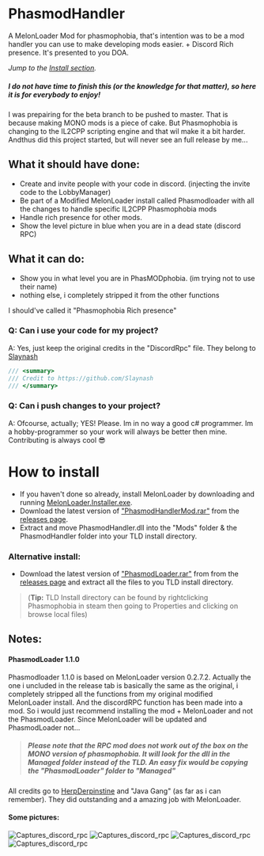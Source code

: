 # PhasmodHandler
A MelonLoader Mod for phasmophobia, that's intention was to be a mod handler you can use to make developing mods easier. + Discord Rich presence. It's presented to you DOA.

_Jump to the [Install section](#How-to-install)._

##### I do not have time to finish this (or the knowledge for that matter), so here it is for everybody to enjoy!

I was prepairing for the beta branch to be pushed to master. That is because making MONO mods is a piece of cake. But Phasmophobia is changing to the IL2CPP scripting 
engine and that wil make it a bit harder. Andthus did this project started, but will never see an full release by me...

## What it should have done:

- Create and invite people with your code in discord. (injecting the invite code to the LobbyManager)
- Be part of a Modified MelonLoader install called Phasmodloader with all the changes to handle specific IL2CPP Phasmophobia mods
- Handle rich presence for other mods.
- Show the level picture in blue when you are in a dead state (discord RPC)

## What it can do:

- Show you in what level you are in PhasMODphobia. (im trying not to use their name)
- nothing else, i completely stripped it from the other functions

I should've called it "Phasmophobia Rich presence"

### Q: Can i use your code for my project?
A: Yes, just keep the original credits in the "DiscordRpc" file. They belong to [Slaynash](https://github.com/Slaynash)
```csharp
/// <summary>
/// Credit to https://github.com/Slaynash
/// </summary>
```
### Q: Can i push changes to your project?
A: Ofcourse, actually; YES! Please. 
Im in no way a good c# programmer. Im a hobby-programmer so your work will always be better then mine. Contributing is always cool 😎

# How to install
* If you haven't done so already, install MelonLoader by downloading and running [MelonLoader.Installer.exe](https://github.com/HerpDerpinstine/MelonLoader/releases/latest/download/MelonLoader.Installer.exe).
* Download the latest version of ["PhasmodHandlerMod.rar"](https://github.com/SEPPDROID/PhasmodHandler/releases/download/1.1.0/PhasmodHandlerMod.rar) from the [releases page](https://github.com/SEPPDROID/PhasmodHandler/releases/latest).
* Extract and move PhasmodHandler.dll into the "Mods" folder & the PhasmodHandler folder into your TLD install directory.

### Alternative install:
* Download the latest version of ["PhasmodLoader.rar"](https://github.com/SEPPDROID/PhasmodHandler/releases/download/1.1.0/PhasmodLoader.rar) from from the [releases page](https://github.com/SEPPDROID/PhasmodHandler/releases/latest) and extract all the files to you TLD install directory.

> (**Tip:** TLD Install directory can be found by rightclicking Phasmophobia in steam then going to Properties and clicking on browse local files)


## Notes:
#### PhasmodLoader 1.1.0

Phasmodloader 1.1.0 is based on MelonLoader version 0.2.7.2. Actually the one i uncluded in the release tab is basically the same as the original, i completely stripped all the functions from my original modified MelonLoader install. And the discordRPC function has been made into a mod. So i would just recommend installing the mod + MelonLoader and not the PhasmodLoader. Since MelonLoader will be updated and PhasmodLoader not...
> ##### Please note that the RPC mod does not work out of the box on the MONO version of phasmophobia. It will look for the dll in the Managed folder instead of the TLD. An easy fix would be copying the "PhasmodLoader" folder to "Managed" 
All credits go to [HerpDerpinstine](https://github.com/HerpDerpinstine/MelonLoader) and "Java Gang" (as far as i can remember). They did outstanding and a amazing job with MelonLoader.

#### Some pictures:

![Captures_discord_rpc](https://downloads.diodematrix.com/u/seppdroid/pictures/phasmod/Capture.JPG)
![Captures_discord_rpc](https://downloads.diodematrix.com/u/seppdroid/pictures/phasmod/Capture2.JPG)
![Captures_discord_rpc](https://downloads.diodematrix.com/u/seppdroid/pictures/phasmod/Capture3.JPG)
![Captures_discord_rpc](https://downloads.diodematrix.com/u/seppdroid/pictures/phasmod/Capture4.JPG)
